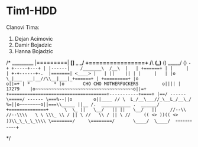 # Tim1-HDD


Clanovi Tima:

  1. Dejan Acimovic
  2. Damir Bojadzic
  3. Hanna Bojadzic


/*
                                              _________
                                             |=========|
                    __[]__         _          \_______/
+================+ /______\     __(_)__    ()  \_____/   ()
 `-+ +-----+---+ | |------|    /_______\  /__\  |   | +======+
   | |     |   | +-+------+-.  |=======| <____> |   | ||    ||
   | |     |   | |o          \_|___  __|__//\\__|___|_+======+
   | +=========+ |o                                     o||=+
   | *         * |o       CHO CHO MOTHERFUCKERS         o||||
   |    17279    |o~~~~~~~~~~~~~~~~~~~~~~~~~~~~~~~~~~~~~o||=+
   +=====================================+-----------+====+
       |==/ ------ \=====/ ------ \===%--||o        o||____
         // \  L_/__\___//_\__L_/__\_/ %=||o~~~~~~~~o||===\\_____
        ||__ /.  ___________ .  ______/ +==============+      \  \_
        ||   \__/   || ||   \__/   ||     //--\\  //--\\\\   \ \ \\\_
         \\ / || \ //   \\ / || \ //     (( <> ))(( <> ))\\_\_\_\_\\\\
          \========/     \========/       \____/  \____/  `-----------+

*/
		